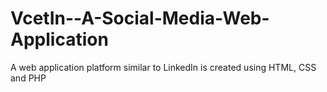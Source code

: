# VcetIn--A-Social-Media-Web-Application
A web application platform similar to LinkedIn is created using HTML, CSS and PHP 
